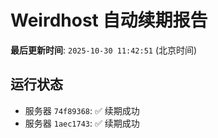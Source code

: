 # Weirdhost 自动续期报告

**最后更新时间**: `2025-10-30 11:42:51` (北京时间)

## 运行状态

- 服务器 `74f89368`: ✅ 续期成功
- 服务器 `1aec1743`: ✅ 续期成功
